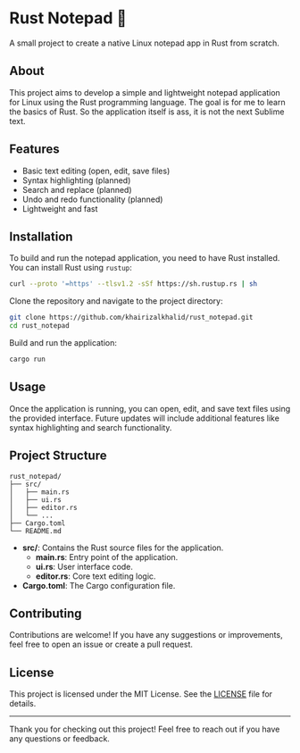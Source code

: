 # Rust Notepad 📝

A small project to create a native Linux notepad app in Rust from scratch.

## About

This project aims to develop a simple and lightweight notepad application for Linux using the Rust programming language. The goal is for me to learn the basics of Rust. So the application itself is ass, it is not the next Sublime text.

## Features

- Basic text editing (open, edit, save files)
- Syntax highlighting (planned)
- Search and replace (planned)
- Undo and redo functionality (planned)
- Lightweight and fast

## Installation

To build and run the notepad application, you need to have Rust installed. You can install Rust using `rustup`:

```bash
curl --proto '=https' --tlsv1.2 -sSf https://sh.rustup.rs | sh
```

Clone the repository and navigate to the project directory:

```bash
git clone https://github.com/khairizalkhalid/rust_notepad.git
cd rust_notepad
```

Build and run the application:

```bash
cargo run
```

## Usage

Once the application is running, you can open, edit, and save text files using the provided interface. Future updates will include additional features like syntax highlighting and search functionality.

## Project Structure

```
rust_notepad/
├── src/
│   ├── main.rs
│   ├── ui.rs
│   ├── editor.rs
│   └── ...
├── Cargo.toml
└── README.md
```

- **src/**: Contains the Rust source files for the application.
  - **main.rs**: Entry point of the application.
  - **ui.rs**: User interface code.
  - **editor.rs**: Core text editing logic.
- **Cargo.toml**: The Cargo configuration file.

## Contributing

Contributions are welcome! If you have any suggestions or improvements, feel free to open an issue or create a pull request.

## License

This project is licensed under the MIT License. See the [LICENSE](LICENSE) file for details.

---

Thank you for checking out this project! Feel free to reach out if you have any questions or feedback.
